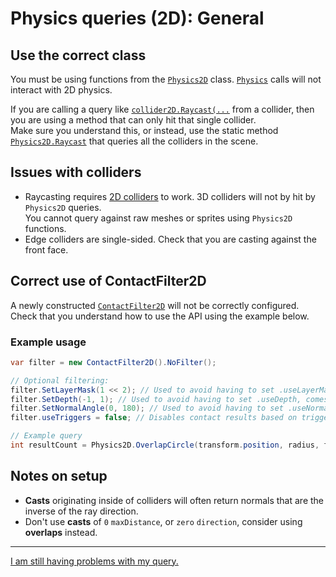 # Physics queries (2D): General
## Use the correct class
You must be using functions from the [`Physics2D`](https://docs.unity3d.com/ScriptReference/Physics2D.html) class. [`Physics`](https://docs.unity3d.com/ScriptReference/Physics.html) calls will not interact with 2D physics.

If you are calling a query like [`collider2D.Raycast(...`](https://docs.unity3d.com/ScriptReference/Collider2D.Raycast.html) from a collider, then you are using a method that can only hit that single collider.  
Make sure you understand this, or instead, use the static method [`Physics2D.Raycast`](https://docs.unity3d.com/ScriptReference/Physics2D.Raycast.html) that queries all the colliders in the scene.

## Issues with colliders
- Raycasting requires [2D colliders](https://docs.unity3d.com/Manual/Collider2D.html) to work. 3D colliders will not by hit by `Physics2D` queries.  
  You cannot query against raw meshes or sprites using `Physics2D` functions.
- Edge colliders are single-sided. Check that you are casting against the front face.

## Correct use of ContactFilter2D
A newly constructed [`ContactFilter2D`](https://docs.unity3d.com/ScriptReference/ContactFilter2D.html) will not be correctly configured. Check that you understand how to use the API using the example below.
### Example usage
```csharp
var filter = new ContactFilter2D().NoFilter();

// Optional filtering:
filter.SetLayerMask(1 << 2); // Used to avoid having to set .useLayerMask too.
filter.SetDepth(-1, 1); // Used to avoid having to set .useDepth, comes with additional validation.
filter.SetNormalAngle(0, 180); // Used to avoid having to set .useNormalAngle, comes with additional validation.
filter.useTriggers = false; // Disables contact results based on trigger collider involvement.

// Example query
int resultCount = Physics2D.OverlapCircle(transform.position, radius, filter, results);
```

## Notes on setup
- **Casts** originating inside of colliders will often return normals that are the inverse of the ray direction.
- Don't use **casts** of `0` `maxDistance`, or `zero` `direction`, consider using **overlaps** instead.

---

[I am still having problems with my query.](NonAlloc%202D.md)
